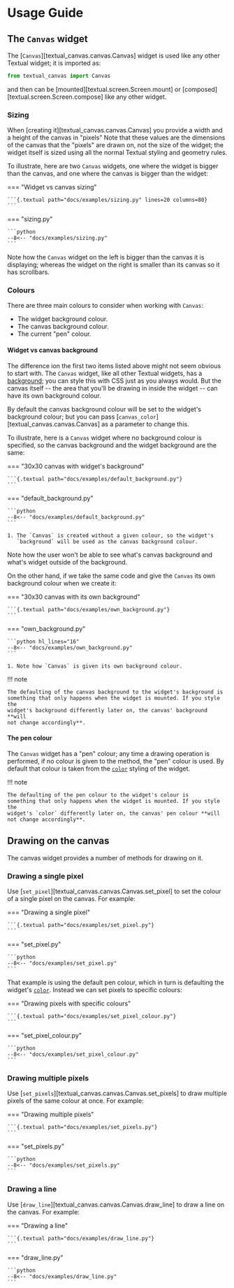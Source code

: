 # Usage Guide

## The `Canvas` widget

The [`Canvas`][textual_canvas.canvas.Canvas] widget is used like any other
Textual widget; it is imported as:

```python
from textual_canvas import Canvas
```

and then can be [mounted][textual.screen.Screen.mount] or
[composed][textual.screen.Screen.compose] like any other widget.

### Sizing

When [creating it][textual_canvas.canvas.Canvas] you provide a
width and a height of the canvas in "pixels" Note that these values are the
dimensions of the canvas that the "pixels" are drawn on, not the size of the
widget; the widget itself is sized using all the normal Textual styling and
geometry rules.

To illustrate, here are two `Canvas` widgets, one where the widget is bigger
than the canvas, and one where the canvas is bigger than the widget:

=== "Widget vs canvas sizing"

    ```{.textual path="docs/examples/sizing.py" lines=20 columns=80}
    ```

=== "sizing.py"

    ```python
    --8<-- "docs/examples/sizing.py"
    ```

Note how the `Canvas` widget on the left is bigger than the canvas it is
displaying; whereas the widget on the right is smaller than its canvas so it
has scrollbars.

### Colours

There are three main colours to consider when working with `Canvas`:

- The widget background colour.
- The canvas background colour.
- The current "pen" colour.

#### Widget vs canvas background

The difference ion the first two items listed above might not seem obvious
to start with. The `Canvas` widget, like all other Textual widgets, has a
[background](https://textual.textualize.io/styles/background/); you can
style this with CSS just as you always would. But the canvas itself -- the
area that you'll be drawing in inside the widget -- can have its own
background colour.

By default the canvas background colour will be set to the widget's
background colour; but you can pass
[`canvas_color`][textual_canvas.canvas.Canvas] as a parameter to change
this.

To illustrate, here is a `Canvas` widget where no background colour is
specified, so the canvas background and the widget background are the same:

=== "30x30 canvas with widget's background"

    ```{.textual path="docs/examples/default_background.py"}
    ```

=== "default_background.py"

    ```python
    --8<-- "docs/examples/default_background.py"
    ```

    1. The `Canvas` is created without a given colour, so the widget's
       `background` will be used as the canvas background colour.

Note how the user won't be able to see what's canvas background and what's
widget outside of the background.

On the other hand, if we take the same code and give the `Canvas` its own
background colour when we create it:

=== "30x30 canvas with its own background"

    ```{.textual path="docs/examples/own_background.py"}
    ```

=== "own_background.py"

    ```python hl_lines="16"
    --8<-- "docs/examples/own_background.py"
    ```

    1. Note how `Canvas` is given its own background colour.

!!! note

    The defaulting of the canvas background to the widget's background is
    something that only happens when the widget is mounted. If you style the
    widget's background differently later on, the canvas' background **will
    not change accordingly**.

#### The pen colour

The `Canvas` widget has a "pen" colour; any time a drawing operation is
performed, if no colour is given to the method, the "pen" colour is used. By
default that colour is taken from the
[`color`](https://textual.textualize.io/styles/color/) styling of the
widget.

!!! note

    The defaulting of the pen colour to the widget's colour is
    something that only happens when the widget is mounted. If you style the
    widget's `color` differently later on, the canvas' pen colour **will
    not change accordingly**.

## Drawing on the canvas

The canvas widget provides a number of methods for drawing on it.

### Drawing a single pixel

Use [`set_pixel`][textual_canvas.canvas.Canvas.set_pixel] to set the colour
of a single pixel on the canvas. For example:

=== "Drawing a single pixel"

    ```{.textual path="docs/examples/set_pixel.py"}
    ```

=== "set_pixel.py"

    ```python
    --8<-- "docs/examples/set_pixel.py"
    ```

That example is using the default pen colour, which in turn is defaulting
the widget's [`color`](https://textual.textualize.io/styles/color/). Instead
we can set pixels to specific colours:

=== "Drawing pixels with specific colours"

    ```{.textual path="docs/examples/set_pixel_colour.py"}
    ```

=== "set_pixel_colour.py"

    ```python
    --8<-- "docs/examples/set_pixel_colour.py"
    ```
### Drawing multiple pixels

Use [`set_pixels`][textual_canvas.canvas.Canvas.set_pixels] to draw multiple
pixels of the same colour at once. For example:

=== "Drawing multiple pixels"

    ```{.textual path="docs/examples/set_pixels.py"}
    ```

=== "set_pixels.py"

    ```python
    --8<-- "docs/examples/set_pixels.py"
    ```

### Drawing a line

Use [`draw_line`][textual_canvas.canvas.Canvas.draw_line] to draw a line on
the canvas. For example:

=== "Drawing a line"

    ```{.textual path="docs/examples/draw_line.py"}
    ```

=== "draw_line.py"

    ```python
    --8<-- "docs/examples/draw_line.py"
    ```

[//]: # (guide.md ends here)
